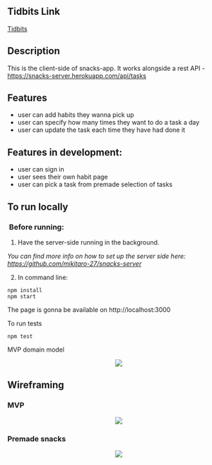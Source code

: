 ## Tidbits Link

[Tidbits](https://tidbits-project.netlify.app/hello)

## Description

This is the client-side of snacks-app. It works alongside a rest API - https://snacks-server.herokuapp.com/api/tasks


## Features

- user can add habits they wanna pick up
- user can specify how many times they want to do a task a day
- user can update the task each time they have had done it

## Features in development:

- user can sign in
- user sees their own habit page
- user can pick a task from premade selection of tasks

## To run locally

###  Before running:

1. Have the server-side running in the background.

_You can find more info on how to set up the server side here: https://github.com/mikitaro-27/snacks-server_

2. In command line:

```
npm install
npm start
```

The page is gonna be available on
http://localhost:3000

To run tests

```
npm test
```

MVP domain model

<p style="text-align: center">
  <img src="https://i.imgur.com/hJGuyFs.png">
</p>

## Wireframing

### MVP

<p style="text-align: center">
  <img src="https://i.imgur.com/kYopD3o.png">
</p>

### Premade snacks

<p style="text-align: center">
  <img src="https://i.imgur.com/jb9aPvo.png">
</p>
